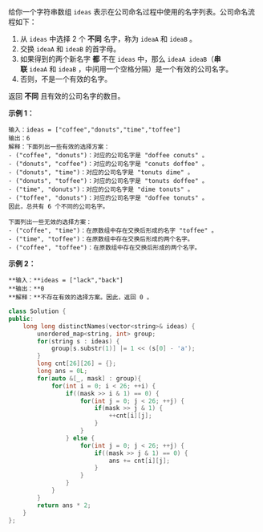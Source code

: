 给你一个字符串数组 `ideas` 表示在公司命名过程中使用的名字列表。公司命名流程如下：
1. 从 `ideas` 中选择 2 个 **不同** 名字，称为 `ideaA` 和 `ideaB` 。
2. 交换 `ideaA` 和 `ideaB` 的首字母。
3. 如果得到的两个新名字 **都** 不在 `ideas` 中，那么 `ideaA ideaB`（**串联** `ideaA` 和 `ideaB` ，中间用一个空格分隔）是一个有效的公司名字。
4. 否则，不是一个有效的名字。

返回 **不同** 且有效的公司名字的数目。

**示例 1：**

```
输入：ideas = ["coffee","donuts","time","toffee"]
输出：6
解释：下面列出一些有效的选择方案：
- ("coffee", "donuts")：对应的公司名字是 "doffee conuts" 。
- ("donuts", "coffee")：对应的公司名字是 "conuts doffee" 。
- ("donuts", "time")：对应的公司名字是 "tonuts dime" 。
- ("donuts", "toffee")：对应的公司名字是 "tonuts doffee" 。
- ("time", "donuts")：对应的公司名字是 "dime tonuts" 。
- ("toffee", "donuts")：对应的公司名字是 "doffee tonuts" 。
因此，总共有 6 个不同的公司名字。

下面列出一些无效的选择方案：
- ("coffee", "time")：在原数组中存在交换后形成的名字 "toffee" 。
- ("time", "toffee")：在原数组中存在交换后形成的两个名字。
- ("coffee", "toffee")：在原数组中存在交换后形成的两个名字。
```

**示例 2：**

```
**输入：**ideas = ["lack","back"]
**输出：**0
**解释：**不存在有效的选择方案。因此，返回 0 。
```

```c++
class Solution {
public:
    long long distinctNames(vector<string>& ideas) {
        unordered_map<string, int> group;
        for(string s : ideas) {
            group[s.substr(1)] |= 1 << (s[0] - 'a');
        }
        long cnt[26][26] = {};
        long ans = 0L;
        for(auto &[_, mask] : group){
            for(int i = 0; i < 26; ++i) {
                if((mask >> i & 1) == 0) {
                    for(int j = 0; j < 26; ++j) {
                        if(mask >> j & 1) {
                            ++cnt[i][j];
                        }
                    }
                } else {
                    for(int j = 0; j < 26; ++j) {
                        if((mask >> j & 1) == 0) {
                            ans += cnt[i][j];
                        }
                    }
                }
            }
        }
        return ans * 2;
    }
};
```